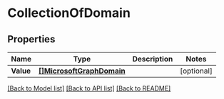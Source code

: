 # CollectionOfDomain

## Properties

Name | Type | Description | Notes
------------ | ------------- | ------------- | -------------
**Value** | [**[]MicrosoftGraphDomain**](microsoft.graph.domain.md) |  | [optional] 

[[Back to Model list]](../README.md#documentation-for-models) [[Back to API list]](../README.md#documentation-for-api-endpoints) [[Back to README]](../README.md)


